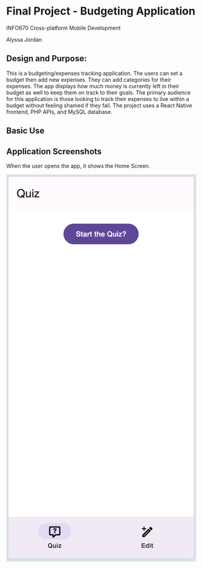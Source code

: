 # Final Project - Budgeting Application 

INFO670 Cross-platform Mobile Development

Alyssa Jordan

## Design and Purpose:
This is a budgeting/expenses tracking application. The users can set a budget then add new expenses. They can add categories for their expenses. The app displays how much money is currently left in their budget as well to keep them on track to their goals. The primary audience for this application is those looking to track their expenses to live within a budget without feeling shamed if they fail. The project uses a React Native frontend, PHP APIs, and MySQL database.

## Basic Use


## Application Screenshots

When the user opens the app, it shows the Home Screen.

![alt text](https://github.com/alyssaaj/INFO670MobileDev/blob/520280524ac7677e35e616b2717e41a3e584ca0c/Assignment4/screenshots/StartQuiz.png)


